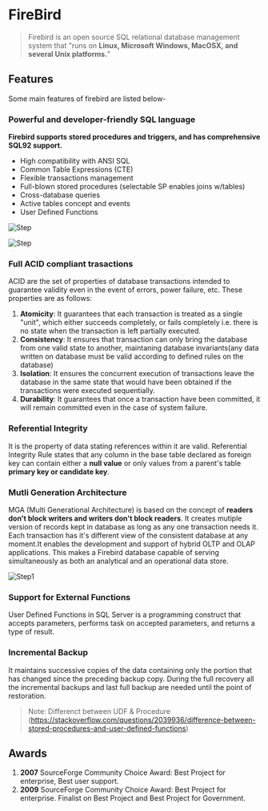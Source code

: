 # FireBird
> Firebird is an open source SQL relational database management system that "runs on **Linux, Microsoft Windows, MacOSX, and several Unix platforms.**"

## Features
Some main features of firebird are listed below-
### Powerful and developer-friendly SQL language
**Firebird supports stored procedures and triggers, and has comprehensive SQL92 support.**
* High compatibility with ANSI SQL
* Common Table Expressions (CTE)
* Flexible transactions management
* Full-blown stored procedures (selectable SP enables joins w/tables)
* Cross-database queries
* Active tables concept and events
* User Defined Functions

![Step](https://github.com/krishna1401/FireBird3.0.4/blob/master/features2.png)

![Step](https://github.com/krishna1401/FireBird3.0.4/blob/master/features3.png)

### Full ACID compliant trasactions
ACID are the set of properties of database transactions intended to guarantee validity even in the event of errors, power failure, etc. These properties are as follows:
1. **Atomicity**: It guarantees that each transaction is treated as a single "unit", which either succeeds completely, or fails completely i.e. there is no state when the transaction is left partially executed.
2. **Consistency**: It ensures that transaction can only bring the database from one valid state to another, maintaning database invariants(any data written on database must be valid according to defined rules on the database)
3. **Isolation**: It ensures the concurrent execution of transactions leave the database in the same state that would have been obtained if the transactions were executed sequentially.
4. **Durability**: It guarantees that once a transaction have been committed, it will remain committed even in the case of system failure.

### Referential Integrity
It is the property of data stating references within it are valid. Referential Integrity Rule states that any column in the base table declared as foreign key can contain either a **null value** or only values from a parent's table **primary key or candidate key**.

### Mutli Generation Architecture
MGA (Multi Generational Architecture) is based on the concept of **readers don't block writers and writers don't block readers**. It creates mutiple version of records kept in database as long as any one transaction needs it. Each transaction has it's different view of the consistent database at any moment.It enables the development and support of hybrid OLTP and OLAP applications. This makes a Firebird database capable of serving simultaneously as both an analytical and an operational data store.

![Step1](https://github.com/krishna1401/FireBird3.0.4/blob/master/features1.png)

### Support for External Functions
User Defined Functions in SQL Server is a programming construct that accepts parameters, performs task on accepted parameters, and returns a type of result.

### Incremental Backup
It maintains successive copies of the data containing only the portion that has changed since the preceding backup copy. During the full recovery all the incremental backups and last full backup are needed until the point of restoration.

> Note: Differenct between UDF & Procedure (https://stackoverflow.com/questions/2039936/difference-between-stored-procedures-and-user-defined-functions)

## Awards
1. **2007** SourceForge Community Choice Award: Best Project for enterprise, Best user support.
2. **2009** SourceForge Community Choice Award: Best Project for enterprise. Finalist on Best Project and Best Project for Government.
